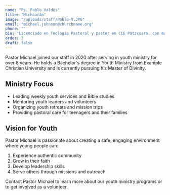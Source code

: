 ```yaml
---
name: "Ps. Pablo Valdés"
title: "Michoacán"
image: "/uploads/staff/Pablo-V.JPG"
email: "michael.johnson@churchname.org"
phone: ""
bio: "Licenciado en Teología Pastoral y pastor en CCE Pátzcuaro, con más de 30 años de experiencia. Miembro activo de redes ministeriales nacionales. Enfocado en liderazgo y misiones locales y globales, especialmente en comunidades no alcanzadas. Predica fe, esperanza y poder del Espíritu Santo."
order: 3
draft: false
---
```


Pastor Michael joined our staff in 2020 after serving in youth ministry for over 8 years. He holds a Bachelor's degree in Youth Ministry from Example Christian University and is currently pursuing his Master of Divinity.

## Ministry Focus

- Leading weekly youth services and Bible studies
- Mentoring youth leaders and volunteers
- Organizing youth retreats and mission trips
- Providing pastoral care for teenagers and their families

## Vision for Youth

Pastor Michael is passionate about creating a safe, engaging environment where young people can:

1. Experience authentic community
2. Grow in their faith
3. Develop leadership skills
4. Serve others through missions and outreach

Contact Pastor Michael to learn more about our youth ministry programs or to get involved as a volunteer.